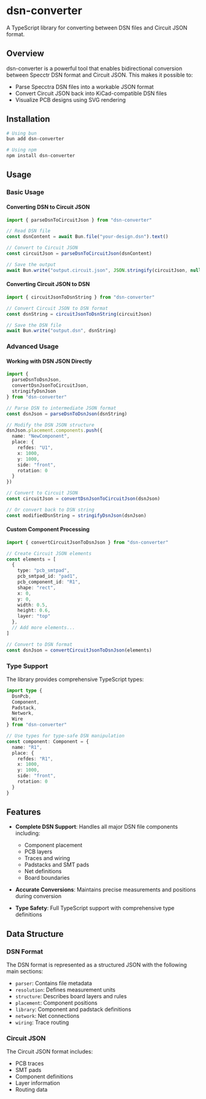 # dsn-converter

A TypeScript library for converting between DSN files and Circuit JSON format.

## Overview

dsn-converter is a powerful tool that enables bidirectional conversion between Specctr DSN format and Circuit JSON. This makes it possible to:

- Parse Specctra DSN files into a workable JSON format
- Convert Circuit JSON back into KiCad-compatible DSN files
- Visualize PCB designs using SVG rendering

## Installation

```bash
# Using bun
bun add dsn-converter

# Using npm
npm install dsn-converter
```

## Usage

### Basic Usage

#### Converting DSN to Circuit JSON

```typescript
import { parseDsnToCircuitJson } from "dsn-converter"

// Read DSN file
const dsnContent = await Bun.file("your-design.dsn").text()

// Convert to Circuit JSON
const circuitJson = parseDsnToCircuitJson(dsnContent)

// Save the output
await Bun.write("output.circuit.json", JSON.stringify(circuitJson, null, 2))
```

#### Converting Circuit JSON to DSN

```typescript
import { circuitJsonToDsnString } from "dsn-converter"

// Convert Circuit JSON to DSN format
const dsnString = circuitJsonToDsnString(circuitJson)

// Save the DSN file
await Bun.write("output.dsn", dsnString)
```

### Advanced Usage

#### Working with DSN JSON Directly

```typescript
import { 
  parseDsnToDsnJson,
  convertDsnJsonToCircuitJson,
  stringifyDsnJson
} from "dsn-converter"

// Parse DSN to intermediate JSON format
const dsnJson = parseDsnToDsnJson(dsnString)

// Modify the DSN JSON structure
dsnJson.placement.components.push({
  name: "NewComponent",
  place: {
    refdes: "U1",
    x: 1000,
    y: 1000,
    side: "front",
    rotation: 0
  }
})

// Convert to Circuit JSON
const circuitJson = convertDsnJsonToCircuitJson(dsnJson)

// Or convert back to DSN string
const modifiedDsnString = stringifyDsnJson(dsnJson)
```

#### Custom Component Processing

```typescript
import { convertCircuitJsonToDsnJson } from "dsn-converter"

// Create Circuit JSON elements
const elements = [
  {
    type: "pcb_smtpad",
    pcb_smtpad_id: "pad1",
    pcb_component_id: "R1",
    shape: "rect",
    x: 0,
    y: 0,
    width: 0.5,
    height: 0.6,
    layer: "top"
  },
  // Add more elements...
]

// Convert to DSN format
const dsnJson = convertCircuitJsonToDsnJson(elements)
```

### Type Support

The library provides comprehensive TypeScript types:

```typescript
import type { 
  DsnPcb,
  Component,
  Padstack,
  Network,
  Wire
} from "dsn-converter"

// Use types for type-safe DSN manipulation
const component: Component = {
  name: "R1",
  place: {
    refdes: "R1",
    x: 1000,
    y: 1000,
    side: "front",
    rotation: 0
  }
}
```

## Features

- **Complete DSN Support**: Handles all major DSN file components including:

  - Component placement
  - PCB layers
  - Traces and wiring
  - Padstacks and SMT pads
  - Net definitions
  - Board boundaries

- **Accurate Conversions**: Maintains precise measurements and positions during conversion

- **Type Safety**: Full TypeScript support with comprehensive type definitions

## Data Structure

### DSN Format

The DSN format is represented as a structured JSON with the following main sections:

- `parser`: Contains file metadata
- `resolution`: Defines measurement units
- `structure`: Describes board layers and rules
- `placement`: Component positions
- `library`: Component and padstack definitions
- `network`: Net connections
- `wiring`: Trace routing

### Circuit JSON

The Circuit JSON format includes:

- PCB traces
- SMT pads
- Component definitions
- Layer information
- Routing data

